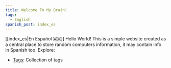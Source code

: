 ```yaml
---
title: Welcome To My Brain!
tags:
  - English
spanish_post: index_es
---
```

[[index_es|En Español 🇦🇷]]
Hello World!
This is a simple website created as a central place to store random computers information, it may contain info in Spanish too.
Explore:
- [Tags](https://brain.kevin.net.ar/tags/): Collection of tags